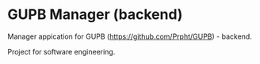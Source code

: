 # GUPB Manager (backend)

Manager appication for GUPB (https://github.com/Prpht/GUPB) - backend.

Project for software engineering.
